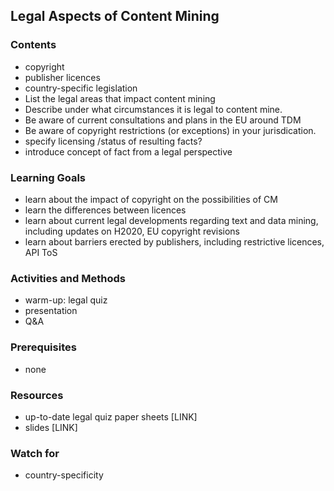 ## Legal Aspects of Content Mining

### Contents

* copyright
* publisher licences
* country-specific legislation
* List the legal areas that impact content mining
* Describe under what circumstances it is legal to content mine.
* Be aware of current consultations and plans in the EU around TDM
* Be aware of copyright restrictions (or exceptions) in your jurisdication.
* specify licensing /status of resulting facts?
* introduce concept of fact from a legal perspective



### Learning Goals

* learn about the impact of copyright on the possibilities of CM
* learn the differences between licences
* learn about current legal developments regarding text and data mining, including updates on H2020, EU copyright revisions
* learn about barriers erected by publishers, including restrictive licences, API ToS



### Activities and Methods

* warm-up: legal quiz
* presentation
* Q&A


### Prerequisites

* none

### Resources

* up-to-date legal quiz paper sheets [LINK]
* slides [LINK]


### Watch for

* country-specificity